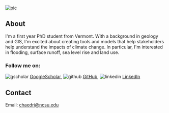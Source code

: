 ![pic](https://chaedri.github.io/images/profile.jpg)
## About
I'm a first year PhD student from Vermont. With a background in geology and GIS, I'm excited about creating tools and models that help stakeholders help understand the impacts of climate change. In particular, I'm interested in flooding, surface runoff, sea level rise and land use.

### Follow me on: 

![gscholar](https://chaedri.github.io/images/gscholar.png) [GoogleScholar](https://scholar.google.com/citations?user=D3icrc8AAAAJ&hl),  ![github](https://chaedri.github.io/images/octocat.svg) [GitHub](https://github.com/chaedri),  ![linkedin](https://chaedri.github.io/images/linkedin.png) [LinkedIn](https://www.linkedin.com/in/caitlin-haedrich-a43ab061/)

## Contact 

Email: [chaedri@ncsu.edu](chaedri@ncsu.edu) 
